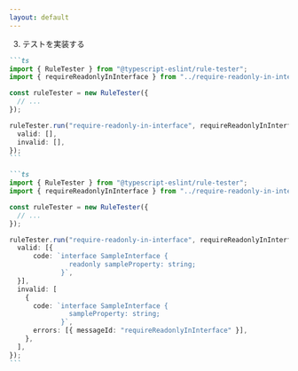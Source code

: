 ```yaml
---
layout: default
---
```


<style scoped>
.slidev-vclick-hidden {
  display: none;
}
.small-code {
  .slidev-code {
    font-size: 0.7rem !important;
    line-height: 0rem !important;
    width: 400px !important;
  }
}
</style>

<div class="_bullet">

3. テストを実装する

<div v-click="1">

````md magic-move {at:2}
```ts
import { RuleTester } from "@typescript-eslint/rule-tester";
import { requireReadonlyInInterface } from "../require-readonly-in-interface";

const ruleTester = new RuleTester({
  // ...
});

ruleTester.run("require-readonly-in-interface", requireReadonlyInInterface, {
  valid: [],
  invalid: [],
});
```

```ts
import { RuleTester } from "@typescript-eslint/rule-tester";
import { requireReadonlyInInterface } from "../require-readonly-in-interface";

const ruleTester = new RuleTester({
  // ...
});

ruleTester.run("require-readonly-in-interface", requireReadonlyInInterface, {
  valid: [{
      code: `interface SampleInterface {
               readonly sampleProperty: string;
             }`,
  }],
  invalid: [
    {
      code: `interface SampleInterface {
               sampleProperty: string;
             }`,
      errors: [{ messageId: "requireReadonlyInInterface" }],
    },
  ],
});
```
````

</div>

</div>

<!-- 
続いて、テストを実装します。

[click] テストの実装も、ESLint の場合とほとんど同じで、typescript-eslint から提供される `RuleTester`というモジュールを使用します。
そして、こちらのコードのように、ruleTester の`run`メソッドを使用して、  
[click] テスト対象のモジュールを指定し、正常系・異常系のテストケースを書くといった内容になります。

ここまでが、typescript-eslint を使用した、カスタムルールの基本的な開発の流れになります。
-->